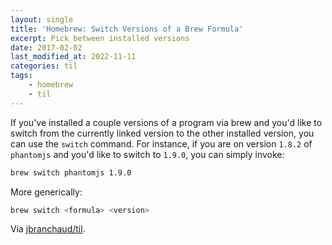 ```yaml
---
layout: single
title: 'Homebrew: Switch Versions of a Brew Formula'
excerpt: Pick between installed versions
date: 2017-02-02
last_modified_at: 2022-11-11
categories: til
tags:
    - homebrew
    - til
---
```


If you've installed a couple versions of a program via brew and you'd like
to switch from the currently linked version to the other installed version,
you can use the `switch` command. For instance, if you are on version
`1.8.2` of `phantomjs` and you'd like to switch to `1.9.0`, you can simply
invoke:

```bash
brew switch phantomjs 1.9.0
```

More generically:

```bash
brew switch <formula> <version>
```

Via [jbranchaud/til](https://github.com/jbranchaud/til).
